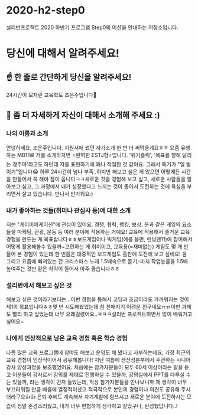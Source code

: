 # 2020-h2-step0
설리번프로젝트 2020 하반기 프로그램 Step0의 미션을 안내하는 저장소입니다.

# 당신에 대해서 알려주세요!

## ☝️ 한 줄로 간단하게 당신을 알려주세요!
24시간이 모자란 교육학도 조은주입니다🥰

## 🙌 좀 더 자세하게 자신이 대해서 소개해 주세요 :)

### 나의 이름과 소개
안녕하세요, 조은주입니다. 지원서에 썼던 자기소개 한 번 더 써먹을게요ㅎㅎ 요즘 유행하는 MBTI로 저를 소개하자면 ⭐완벽한 ESTJ형⭐입니다. '워커홀릭', '목표를 향해 달리는 경주마'라고도 하던데 저를 표현하기에 꽤나 적절한 것 같아요. 그래서 특기가 "일 벌이기"입니다😂 하루 24시간이 넘나 부족..하지만 해보고 싶은 게 있으면 어떻게든 시간을 만들어서 꼭 해야 잠이 옵니다ㅋㅋ새로운 것을 경험해 보고 싶고, 새로운 사람들을 알아보고 싶고, 그 과정에서 내가 성장했다고 느끼는 것이 좋아서 도전하는 것에 욕심을 부리면서 살고 있습니다. 만나서 반가워요:)

### 내가 좋아하는 것들(취미나 관심사 등)에 대한 소개
저는 "게이미피케이션"에 관심이 있어요. 경쟁, 협력, 랭킹, 보상, 운과 같은 게임의 요소들을 마케팅, 관광, 운동 등 여러 분야에 적용하는 거예요! 교육에 적용해서 즐거운 교육 경험을 만드는 게 목표랍니다ㅎㅎ보드게임이나 빅게임(예를 들면, 런닝맨?!)에 참여해서 어떻게 활용해볼수 있을까~고민하는 게 취미이고, 교육용(=재미없는) 게임도 몇 개 만들어 본 경험이 있는데 한 번쯤은 대중적인 보드게임도 출판에 도전해 보고 싶네요! 음 그리고 요즘에 빠져있는 건 크리스마스 노래 1.5배속으로 듣기🎶마치 작업능률을 1.5배 높여주는 것만 같은 착각이 들어서 아주 좋습니다ㅎㅎ

### 설리번에서 해보고 싶은 것
해보고 싶은 것이라기보다는...이번 경험을 통해서 코딩과 조금이라도 가까워지는 것이 제1의 목표입니다ㅎㅎ몇 번 시도해봤었는데 참 친해지기 어려운 친구네요ㅠㅠ이번 과제도 빨리 하고 싶었는데 너무 오래걸렸어요..ㅋㅋㅋ설리번 프로젝트하면서 많이 배워가고 싶어요~

### 나에게 인상적으로 남은 교육 경험 혹은 학습 경험
나름 많은 교육 프로그램에 참여도 해보고 운영도 해 봤다고 자부하는데요, 가장 최근의 교육 경험이 인상적이어서 공유해봅니다! 지난 여름에 생산성본부에서 주관하는 시니어 강사 양성과정을 보조했었어요. 처음에는 참가자분들이 모두 60세 이상이라는 말을 듣고 이분들이 강사로서 강의를 제대로 진행하실 수 있을까, 강의실에서 PPT를 다루실 수는 있을까, 라는 생각이 먼저 들었는데, 막상 참가자분들을 만나보니까 제 생각이 너무 부끄러워질 만큼 배움에 열정적이셨고 적극적으로 본인의 경험이나 의견도 공유해 주시더라구요👍👍 은퇴 후에도 계속해서 자기계발에 힘쓰시고 새로운 분야에 도전하시는 모습이 정말 존경스러웠고, 내가 너무 편협하게 생각하고 살았구나, 반성했답니다..!
